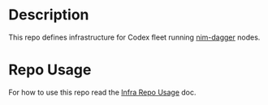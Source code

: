 # Description

This repo defines infrastructure for Codex fleet running [nim-dagger](https://github.com/status-im/nim-dagger) nodes.

# Repo Usage

For how to use this repo read the [Infra Repo Usage](https://github.com/status-im/infra-docs/blob/master/articles/infra_repo_usage.md) doc.
